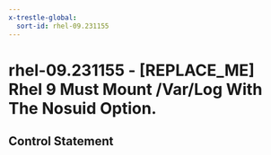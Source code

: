 ```yaml
---
x-trestle-global:
  sort-id: rhel-09.231155
---
```


# rhel-09.231155 - \[REPLACE_ME\] Rhel 9 Must Mount /Var/Log With The Nosuid Option.

## Control Statement
